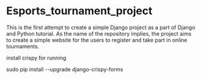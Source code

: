 # Esports_tournament_project

This is the first attempt to create a simple Django project as a part of Django and Python tutorial. As the name of the repository implies, the project aims to create a simple website for the users to register and take part in online tournaments.

install crispy for running

sudo pip install --upgrade django-crispy-forms
